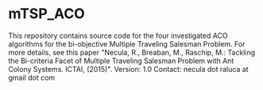 # mTSP_ACO
This repository contains source code for the four investigated ACO algorithms for the bi-objective Multiple Traveling Salesman Problem. For more details, see this paper "Necula, R., Breaban, M., Raschip, M.: Tackling the Bi-criteria Facet of Multiple Traveling Salesman Problem with Ant Colony Systems. ICTAI, (2015)".
Version: 1.0
Contact: necula dot raluca at gmail dot com
